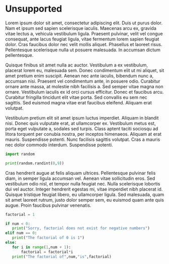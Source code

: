 # Unsupported

Lorem ipsum dolor sit amet, consectetur adipiscing elit. Duis ut purus dolor. Nam et ipsum sed sapien scelerisque iaculis. Maecenas arcu ex, gravida vitae lectus a, vehicula vestibulum ligula. Praesent pulvinar, velit vel congue consequat, ante lacus feugiat ligula, vitae fermentum lorem sapien feugiat dolor. Cras faucibus dolor nec velit mollis aliquet. Phasellus et laoreet risus. Pellentesque scelerisque nulla ut posuere malesuada. In accumsan dictum pellentesque.

Quisque finibus sit amet nulla ac auctor. Vestibulum a ex vestibulum, placerat lorem eu, malesuada sem. Donec condimentum elit ut mi aliquet, sit amet pretium enim suscipit. Aenean nec ante iaculis, bibendum nunc a, accumsan nisi. Praesent vel condimentum ante, in posuere odio. Curabitur ornare ante massa, at molestie nibh facilisis a. Sed semper vitae magna non ornare. Vestibulum iaculis ex id orci cursus efficitur. Donec et faucibus arcu. Curabitur fringilla tincidunt elit vitae porta. Sed convallis eu sem nec sagittis. Sed euismod magna vitae erat faucibus eleifend. Aliquam erat volutpat.

Vestibulum pretium elit sit amet ipsum luctus imperdiet. Aliquam in blandit nisi. Donec quis vulputate erat, at ullamcorper ex. Vestibulum metus est, porta eget vulputate a, sodales sed turpis. Class aptent taciti sociosqu ad litora torquent per conubia nostra, per inceptos himenaeos. Aliquam at erat mauris. Suspendisse potenti. Nunc facilisis sagittis volutpat. Cras a mauris nec dolor commodo interdum. Suspendisse potenti.

```python
import random

print(random.randint(0,9))
```

Cras hendrerit augue at felis aliquam ultrices. Pellentesque pulvinar felis diam, in semper ligula accumsan vel. Aenean vitae sollicitudin eros. Sed vestibulum odio nisl, et tempor nulla feugiat nec. Nulla scelerisque lobortis dui vel auctor. Integer hendrerit egestas mi, vitae imperdiet nibh placerat id. Quisque tristique feugiat libero, eu ullamcorper ligula. Sed malesuada, quam sit amet laoreet rutrum, justo dolor semper sem, eu euismod quam ante quis augue. Proin faucibus pulvinar venenatis.

```python
factorial = 1

if num < 0:
   print("Sorry, factorial does not exist for negative numbers")
elif num == 0:
   print("The factorial of 0 is 1")
else:
   for i in range(1,num + 1):
       factorial = factorial*i
   print("The factorial of",num,"is",factorial)
```
